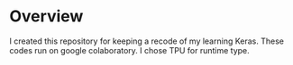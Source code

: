 # Overview
I created this repository for keeping a recode of my learning Keras. These codes run on google colaboratory. I chose TPU for runtime type.
